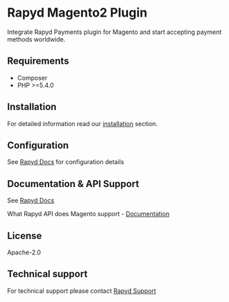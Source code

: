 # Rapyd Magento2 Plugin

Integrate Rapyd Payments plugin for Magento and start accepting payment methods worldwide.

## Requirements

- Composer
- PHP >=5.4.0

## Installation

For detailed information read our [installation](https://docs.rapyd.net/docs/rapyd-payments-plugin-for-magento#installation-via-composer) section.

## Configuration

See [Rapyd Docs](https://docs.rapyd.net/docs/rapyd-payments-plugin-for-magento) for configuration details

## Documentation & API Support

See [Rapyd Docs](https://docs.rapyd.net/docs/rapyd-payments-plugin-for-magento)

What Rapyd API does Magento support - [Documentation](https://docs.rapyd.net/docs/rapyd-payments-plugin-for-magento)

## License

Apache-2.0

## Technical support

For technical support please contact [Rapyd Support](https://support.rapyd.net/)
